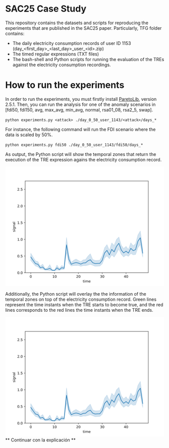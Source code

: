 # SAC25 Case Study
This repository contains the datasets and scripts for reproducing the experiments that are published in the SAC25 paper.
Particularly, TFG folder contains:
- The daily electricity consumption records of user ID 1153 (day\_\<first_day\>\_\<last_day\>\_user\_\<id\>.zip)
- The timed regular expressions (TXT files)
- The bash-shell and Python scripts for running the evaluation of the TREs against the electricity consumption recordings.

# How to run the experiments
In order to run the experiments, you must firstly install [ParetoLib](https://gricad-gitlab.univ-grenoble-alpes.fr/verimag/tempo/multidimensional_search), version 2.5.1.
Then, you can run the analysis for one of the anomaly scenarios in [fdi50, fdi150, avg, max\_avg, min\_avg, normal, rsa01\_08, rsa2\_5, swap].

``
python experiments.py <attack> ./day_0_50_user_1143/<attack>/days_*
``

For instance, the following command will run the FDI scenario where the data is scaled by 50%.

``
python experiments.py fdi50 ./day_0_50_user_1143/fdi50/days_*
``

As output, the Python script will show the temporal zones that return the execution of the TRE expression agains the electricity consumption record.

![Alt Text](tfg/svg/fdi50.svg)

Additionally, the Python script will overlay the the information of the temporal zones on top of the electricity consumption record.
Green lines represent the time instants when the TRE starts to become true, and the red lines corresponds to the red lines the time instants when the TRE ends. 

![Alt Text](tfg/svg/fdi50.svg)
** Continuar con la explicación **